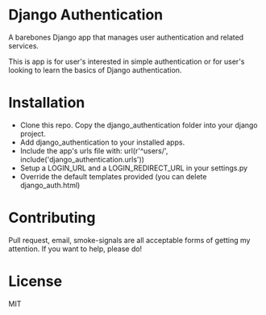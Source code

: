 Django Authentication
=====================

A barebones Django app that manages user authentication and related services.

This is app is for user's interested in simple authentication or for user's looking to learn the basics of Django authentication.

Installation
============

* Clone this repo.  Copy the django_authentication folder into your django project.
* Add django_authentication to your installed apps.
* Include the app's urls file with: url(r'^users/', include('django_authentication.urls'))
* Setup a LOGIN_URL and a LOGIN_REDIRECT_URL in your settings.py
* Override the default templates provided (you can delete django_auth.html)

Contributing
============

Pull request, email, smoke-signals are all acceptable forms of getting my attention.  If you want to help, please do!

License
=======
MIT
